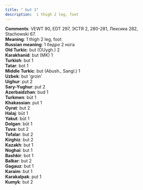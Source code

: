 ```yaml
---
title: " but 1"
description:  1 thigh 2 leg, foot
---
```


<strong>Comments</strong>:  VEWT 90, EDT 297, ЭСТЯ 2, 280-281, Лексика 282, Stachowski 67.<br>
<strong>Meaning</strong>:  1 thigh 2 leg, foot<br>
<strong>Russian meaning</strong>:  1 бедро 2 нога<br>
<strong>Old Turkic</strong>:  but (OUygh.) 2<br>
<strong>Karakhanid</strong>:  but (MK) 1<br>
<strong>Turkish</strong>:  but 1<br>
<strong>Tatar</strong>:  bot 1<br>
<strong>Middle Turkic</strong>:  but (Abush., Sangl.) 1<br>
<strong>Uzbek</strong>:  but 'groin'<br>
<strong>Uighur</strong>:  put 2<br>
<strong>Sary-Yughur</strong>:  put 2<br>
<strong>Azerbaidzhan</strong>:  bud 1<br>
<strong>Turkmen</strong>:  būt 1<br>
<strong>Khakassian</strong>:  put 1<br>
<strong>Oyrat</strong>:  but 2<br>
<strong>Halaj</strong>:  būt 1<br>
<strong>Yakut</strong>:  būt 1<br>
<strong>Dolgan</strong>:  būt 1<br>
<strong>Tuva</strong>:  but 2<br>
<strong>Tofalar</strong>:  but 2<br>
<strong>Kirghiz</strong>:  but 2<br>
<strong>Kazakh</strong>:  but 1<br>
<strong>Noghai</strong>:  but 1<br>
<strong>Bashkir</strong>:  bot 1<br>
<strong>Balkar</strong>:  but 2<br>
<strong>Gagauz</strong>:  but 1<br>
<strong>Karaim</strong>:  but 1<br>
<strong>Karakalpak</strong>:  put 1<br>
<strong>Kumyk</strong>:  but 2<br>


